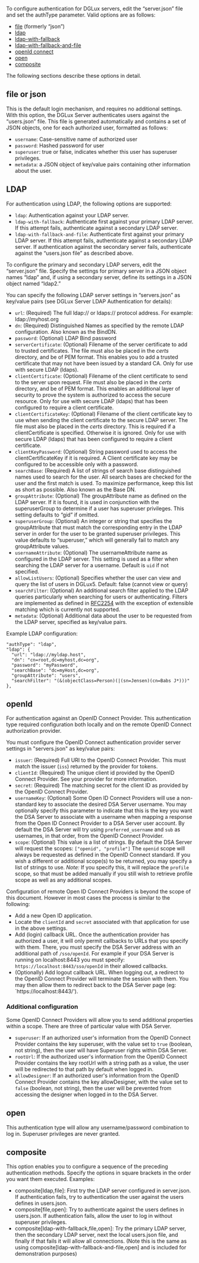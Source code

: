 To configure authentication for DGLux servers, edit the “server.json” file and set the authType parameter. Valid options are as follows:
 
* [file](#file-or-json) (formerly “json”)
* [ldap](#ldap) 
* [ldap-with-fallback](#ldap)
* [ldap-with-fallback-and-file](#ldap)
* [openId connect](#openId)
* [open](#open)
* [composite](#composite)

The following sections describe these options in detail.

## file or json

This is the default login mechanism, and requires no additional settings. With this option, the DGLux Server authenticates users against the “users.json” file. This file is generated automatically and contains a set of JSON objects, one for each authorized user, formatted as follows:

* `username`: Case-sensitive name of authorized user
* `password`: Hashed password for user
* `superuser`: true or false, indicates whether this user has superuser privileges.
* `metadata`: a JSON object of key/value pairs containing other information about the user.

## LDAP

For authentication using LDAP, the following options are supported:

* `ldap`: Authentication against your LDAP server.
* `ldap-with-fallback`: Authenticate first against your primary LDAP server. If this attempt fails, authenticate against a secondary LDAP server.
* `ldap-with-fallback-and-file`: Authenticate first against your primary LDAP server. If this attempt fails, authenticate against a secondary LDAP server. If authentication against the secondary server fails, authenticate against the “users.json file” as described above.

To configure the primary and secondary LDAP servers, edit the “server.json” file. Specify the settings for primary server in a JSON object names “ldap” and, if using a secondary server, define its settings in a JSON object named “ldap2.”

You can specify the following LDAP server settings in “servers.json” as key/value pairs (see DGLux Server LDAP Authentication for details):

* `url`: (Required) The full ldap:// or ldaps:// protocol address. For example: ldap://myhost.org
* `dn`: (Required) Distinguished Names as specified by the remote LDAP configuration. Also known as the BindDN.
* `password`: (Optional) LDAP Bind password
* `serverCertificate`: (Optional) Filename of the server certificate to add to trusted certificates. The file must also be placed in the _certs_ directory, and be of PEM format. This enables you to add a trusted certificate that may not have been issued by a standard CA. Only for use with secure LDAP (ldaps).
* `clientCertificate`: (Optional) Filename of the client certificate to send to the server upon request. File must also be placed in the _certs_ directory, and be of PEM format. This enables an additional layer of security to prove the system is authorized to access the secure resource. Only for use with secure LDAP (ldaps) that has been configured to require a client certificate.
* `clientCertificateKey`: (Optional) Filename of the client certificate key to use when sending the client certificate to the secure LDAP server. The file must also be placed in the _certs_ directory. This is required if a clientCertificate is specified. Otherwise it is ignored. Only for use with secure LDAP (ldaps) that has been configured to require a client certificate.
* `clientKeyPassword`: (Optional) String password used to access the clientCertificateKey if it is required. A Client certificate key may be configured to be accessible only with a password.
* `searchBase`: (Required) A list of strings of search base distinguished names used to search for the user. All search bases are checked for the user and the first match is used. To maximize performance, keep this list as short as possible. Also known as the Base DN.
* `groupAttribute`: (Optional) The groupAttribute name as defined on the LDAP server. If it is found, it is used in conjunction with the superuserGroup to determine if a user has superuser privileges. This setting defaults to “gid” if omitted.
* `superuserGroup`: (Optional) An integer or string that specifies the groupAttribute that must match the corresponding entry in the LDAP server in order for the user to be granted superuser privileges. This value defaults to “superuser,” which will generally fail to match any groupAttribute values.
* `usernameAttribute`: (Optional) The usernameAttribute name as configured in the LDAP server. This setting is used as a filter when searching the LDAP server for a username. Default is `uid` if not specified.
* `allowListUsers`: (Optional) Specifies whether the user can view and query the list of users in DGLux5. Default: false (cannot view or query)
* `searchFilter`: (Optional) An additional search filter applied to the LDAP queries particularly when searching for users or authenticating. Filters are implemented as defined in [RFC2254](https://tools.ietf.org/html/rfc2254) with the exception of extensible matching which is currently not supported.
* `metadata`: (Optional) Additional data about the user to be requested from the LDAP server, specified as key/value pairs. 

Example LDAP configuration:

    "authType": "ldap",
    "ldap": {
      "url": "ldap://myldap.host",
      "dn": "cn=root,dc=myhost,dc=org",
      "password": "myPassword",
      "searchBase": "dc=myHost,dc=org",
      "groupAttribute": "users",
      "searchFilter": "(&(objectClass=Person)(|(sn=Jensen)(cn=Babs J*)))"
    },

## openId

For authentication against an OpenID Connect Provider. This authentication type required configuration both locally and on the remote OpenID Connect authorization provider.

You must configure the OpenID Connect authentication provider server settings in "servers.json" as key/value pairs:

* `issuer`: (Required) Full URI to the OpenID Connect Provider. This must match the issuer (`iss`) returned by the provider for tokens.
* `clientId`: (Required) The unique client id provided by the OpenID Connect Provider. See your provider for more information.
* `secret`: (Required) The matching secret for the client ID as provided by the OpenID Connect Provider.
* `usernameKey`: (Optional) Some Open ID Connect Providers will use a non-standard key to associate the desired DSA Server username. You may optionally specify this parameter to indicate that this is the key you want the DSA Server to associate with a username when mapping a response from the Open ID Connect Provider to a DSA Server user account. By default the DSA Server will try using `preferred_username` and `sub` as usernames, in that order, from the OpenID Connect Provider.
* `scope`: (Optional) This value is a list of strings. By default the DSA Server will request the scopes: `["openid", "profile"]` The `openid` scope will always be requested as defined in the OpenID Connect standard. If you wish a different or additional scope(s) to be returned, you may specify a list of strings to use. *Note:* If you specify this, it will replace the `profile` scope, so that must be added manually if you still wish to retrieve profile scope as well as any additional scopes.

Configuration of remote Open ID Connect Providers is beyond the scope of this document. However in most cases the process is similar to the following:

* Add a new Open ID application.
* Locate the `clientId` and `secret` associated with that application for use in the above settings.
* Add (login) callback URL. Once the authentication provider has authorized a user, it will only permit callbacks to URLs that you specify with them. There, you must specify the DSA Server address with an additional path of `/sso/openId`. For example if your DSA Server is running on localhost:8443 you must specify: `https://localhost:8443/sso/openId` in their allowed callbacks.
* (Optionally) Add logout callback URL. When logging out, a redirect to the OpenID Connect Provider will terminate the session with them. You may then allow them to redirect back to the DSA Server page (eg: `https://localhost:8443/').

### Additional configuration

Some OpenID Connect Providers will allow you to send additional properties within a scope. There are three of particular value with DSA Server.

* `superuser`: If an authorized user's information from the OpenID Connect Provider contains the key superuser, with the value set to `true` (boolean, not string), then the user will have Superuser rights within DSA Server.
* `rootUrl`: If the authorized user's information from the OpenID Connect Provider contains the key rootUrl with a string path as a value, the user will be redirected to that path by default when logged in.
* `allowDesigner`: If an authorized user's information from the OpenID Connect Provider contains the key allowDesigner, with the value set to `false` (boolean, not string), then the user will be prevented from accessing the designer when logged in to the DSA Server.

## open
This authentication type will allow any username/password combination to log in. Superuser privileges are never granted.

## composite
This option enables you to configure a sequence of the preceding authentication methods. Specify the options in square brackets in the order you want them executed. Examples:

* composite[ldap,file]: First try the LDAP server configured in server.json. If authentication fails, try to authentication the user against the users defines in users.json.
* composite[file,open]: Try to authenticate against the users defines in users.json. If authentication fails, allow the user to log in without superuser privileges.
* composite[ldap-with-fallback,file,open]: Try the primary LDAP server, then the secondary LDAP server, next the local users.json file, and finally if that fails it will allow all connections. (Note this is the same as using composite[ldap-with-fallback-and-file,open] and is included for demonstration purposes)